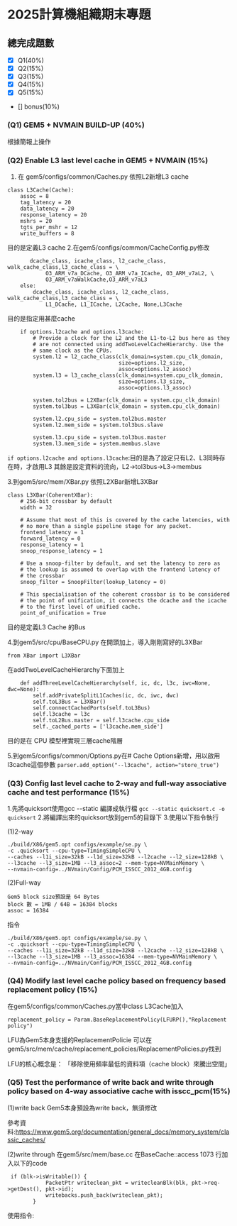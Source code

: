 # 2025計算機組織期末專題

## 總完成題數
- [x] Q1(40%)
- [x] Q2(15%)
- [x] Q3(15%)
- [x] Q4(15%)
- [x] Q5(15%)
- []  bonus(10%)



### (Q1)  GEM5 + NVMAIN BUILD-UP (40%) 
根據簡報上操作
### (Q2) Enable L3 last level cache in GEM5 + NVMAIN (15%)
1. 在 gem5/configs/common/Caches.py 依照L2新增L3 cache
```
class L3Cache(Cache):
    assoc = 8
    tag_latency = 20
    data_latency = 20
    response_latency = 20
    mshrs = 20
    tgts_per_mshr = 12
    write_buffers = 8
```
目的是定義L3 cache
2.在gem5/configs/common/CacheConfig.py修改
```
       dcache_class, icache_class, l2_cache_class, walk_cache_class,l3_cache_class = \
            O3_ARM_v7a_DCache, O3_ARM_v7a_ICache, O3_ARM_v7aL2, \
            O3_ARM_v7aWalkCache,O3_ARM_v7aL3
    else:
        dcache_class, icache_class, l2_cache_class, walk_cache_class,l3_cache_class = \
            L1_DCache, L1_ICache, L2Cache, None,L3Cache
```
目的是指定用甚麼cache
```
    if options.l2cache and options.l3cache:
        # Provide a clock for the L2 and the L1-to-L2 bus here as they
        # are not connected using addTwoLevelCacheHierarchy. Use the
        # same clock as the CPUs.
        system.l2 = l2_cache_class(clk_domain=system.cpu_clk_domain,
                                   size=options.l2_size,
                                   assoc=options.l2_assoc)
        system.l3 = l3_cache_class(clk_domain=system.cpu_clk_domain,
                                   size=options.l3_size,
                                   assoc=options.l3_assoc)

        system.tol2bus = L2XBar(clk_domain = system.cpu_clk_domain)
	    system.tol3bus = L3XBar(clk_domain = system.cpu_clk_domain)

        system.l2.cpu_side = system.tol2bus.master
        system.l2.mem_side = system.tol3bus.slave
	
	    system.l3.cpu_side = system.tol3bus.master
        system.l3.mem_side = system.membus.slave
```
`if options.l2cache and options.l3cache`:目的是為了設定只有L2、L3同時存在時，才啟用L3
其餘是設定資料的流向，L2->tol3bus->L3->membus

3.到gem5/src/mem/XBar.py 依照L2XBar新增L3XBar
```
class L3XBar(CoherentXBar):
    # 256-bit crossbar by default
    width = 32

    # Assume that most of this is covered by the cache latencies, with
    # no more than a single pipeline stage for any packet.
    frontend_latency = 1
    forward_latency = 0
    response_latency = 1
    snoop_response_latency = 1

    # Use a snoop-filter by default, and set the latency to zero as
    # the lookup is assumed to overlap with the frontend latency of
    # the crossbar
    snoop_filter = SnoopFilter(lookup_latency = 0)

    # This specialisation of the coherent crossbar is to be considered
    # the point of unification, it connects the dcache and the icache
    # to the first level of unified cache.
    point_of_unification = True

```
目的是定義L3 Cache 的Bus

4.到gem5/src/cpu/BaseCPU.py
在開頭加上，導入剛剛寫好的L3XBar
```
from XBar import L3XBar
```
在addTwoLevelCacheHierarchy下面加上
```
    def addThreeLevelCacheHierarchy(self, ic, dc, l3c, iwc=None, dwc=None):
        self.addPrivateSplitL1Caches(ic, dc, iwc, dwc)
        self.toL3Bus = L3XBar() 
        self.connectCachedPorts(self.toL3Bus)
        self.l3cache = l3c
        self.toL2Bus.master = self.l3cache.cpu_side
        self._cached_ports = ['l3cache.mem_side']
```
目的是在 CPU 模型裡實現三層cache階層

5.到gem5/configs/common/Options.py在# Cache Options新增，用以啟用l3cache這個參數
`parser.add_option("--l3cache", action="store_true")`
### (Q3) Config last level cache to 2-way and full-way associative cache and test performance (15%)
1.先將quicksort使用gcc --static 編譯成執行檔
`gcc --static quicksort.c -o quicksort`
2.將編譯出來的quicksort放到gem5的目錄下
3.使用以下指令執行

(1)2-way
```
./build/X86/gem5.opt configs/example/se.py \
-c .quicksort --cpu-type=TimingSimpleCPU \
--caches --l1i_size=32kB --l1d_size=32kB --l2cache --l2_size=128kB \
--l3cache --l3_size=1MB --l3_assoc=2 --mem-type=NVMainMemory \
--nvmain-config=../NVmain/Config/PCM_ISSCC_2012_4GB.config 
```
(2)Full-way
```
Gem5 block size預設是 64 Bytes
block 數 = 1MB / 64B = 16384 blocks
assoc = 16384
```
指令
```
./build/X86/gem5.opt configs/example/se.py \
-c .quicksort --cpu-type=TimingSimpleCPU \
--caches --l1i_size=32kB --l1d_size=32kB --l2cache --l2_size=128kB \
--l3cache --l3_size=1MB --l3_assoc=16384 --mem-type=NVMainMemory \
--nvmain-config=../NVmain/Config/PCM_ISSCC_2012_4GB.config 
```
### (Q4) Modify last level cache policy based on frequency based replacement policy (15%)
在gem5/configs/common/Caches.py當中class L3Cache加入
```
replacement_policy = Param.BaseReplacementPolicy(LFURP(),"Replacement policy")
```
LFU為Gem5本身支援的ReplacementPolicie
可以在gem5/src/mem/cache/replacement_policies/ReplacementPolicies.py找到

LFU的核心概念是：
「移除使用頻率最低的資料項（cache block）來騰出空間」
### (Q5) Test the performance of write back and write through policy based on 4-way associative cache with isscc_pcm(15%)
(1)write back
Gem5本身預設為write back，無須修改

參考資料:https://www.gem5.org/documentation/general_docs/memory_system/classic_caches/

(2)write through
在gem5/src/mem/base.cc
在BaseCache::access 1073 行加入以下的code
```
 if (blk->isWritable()) {
            PacketPtr writeclean_pkt = writecleanBlk(blk, pkt->req->getDest(), pkt->id);
            writebacks.push_back(writeclean_pkt);
        }
```
使用指令:
```

```




